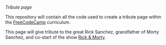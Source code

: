  *Tribute page*

 This repository will contain all the code used to create a tribute page within the [FreeCodeCamp](https://freecodecamp.com) curriculum.

 This page will give tribute to the great Rick Sanchez, grandfather of Morty Sanchez, and co-start of the show [Rick & Morty](https://en.wikipedia.org/wiki/Rick_and_Morty).